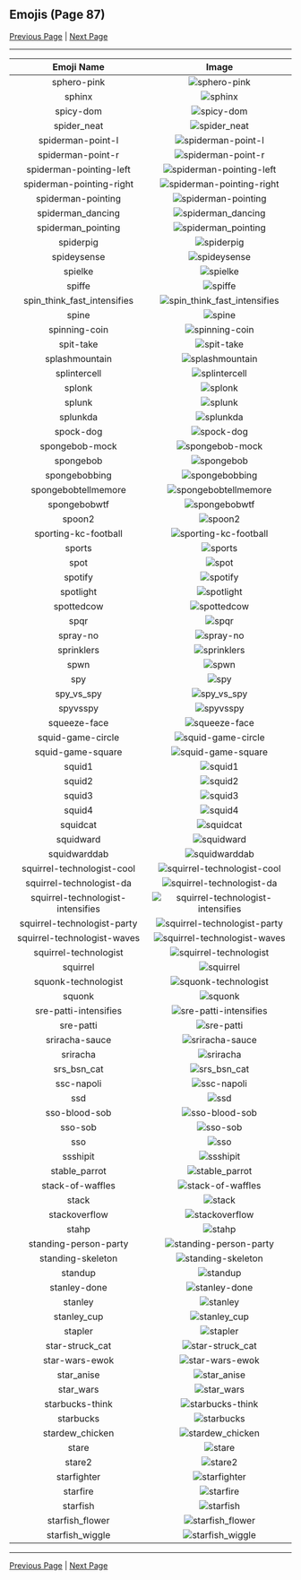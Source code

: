 
## Emojis (Page 87)

[Previous Page](/docs/hashicorp/page-s-0086.md)
  | [Next Page](/docs/hashicorp/page-s-0088.md)

<hr />

|Emoji Name|Image|
| :-: | :-: |
|sphero-pink| ![sphero-pink](/emojis/hashicorp/sphero-pink.png)|
|sphinx| ![sphinx](/emojis/hashicorp/sphinx.png)|
|spicy-dom| ![spicy-dom](/emojis/hashicorp/spicy-dom.png)|
|spider_neat| ![spider_neat](/emojis/hashicorp/spider_neat.gif)|
|spiderman-point-l| ![spiderman-point-l](/emojis/hashicorp/spiderman-point-l.png)|
|spiderman-point-r| ![spiderman-point-r](/emojis/hashicorp/spiderman-point-r.png)|
|spiderman-pointing-left| ![spiderman-pointing-left](/emojis/hashicorp/spiderman-pointing-left.gif)|
|spiderman-pointing-right| ![spiderman-pointing-right](/emojis/hashicorp/spiderman-pointing-right.gif)|
|spiderman-pointing| ![spiderman-pointing](/emojis/hashicorp/spiderman-pointing.png)|
|spiderman_dancing| ![spiderman_dancing](/emojis/hashicorp/spiderman_dancing.gif)|
|spiderman_pointing| ![spiderman_pointing](/emojis/hashicorp/spiderman_pointing.png)|
|spiderpig| ![spiderpig](/emojis/hashicorp/spiderpig.gif)|
|spideysense| ![spideysense](/emojis/hashicorp/spideysense.png)|
|spielke| ![spielke](/emojis/hashicorp/spielke.png)|
|spiffe| ![spiffe](/emojis/hashicorp/spiffe.png)|
|spin_think_fast_intensifies| ![spin_think_fast_intensifies](/emojis/hashicorp/spin_think_fast_intensifies.gif)|
|spine| ![spine](/emojis/hashicorp/spine.png)|
|spinning-coin| ![spinning-coin](/emojis/hashicorp/spinning-coin.gif)|
|spit-take| ![spit-take](/emojis/hashicorp/spit-take.gif)|
|splashmountain| ![splashmountain](/emojis/hashicorp/splashmountain.png)|
|splintercell| ![splintercell](/emojis/hashicorp/splintercell.png)|
|splonk| ![splonk](/emojis/hashicorp/splonk.png)|
|splunk| ![splunk](/emojis/hashicorp/splunk.png)|
|splunkda| ![splunkda](/emojis/hashicorp/splunkda.png)|
|spock-dog| ![spock-dog](/emojis/hashicorp/spock-dog.png)|
|spongebob-mock| ![spongebob-mock](/emojis/hashicorp/spongebob-mock.png)|
|spongebob| ![spongebob](/emojis/hashicorp/spongebob.png)|
|spongebobbing| ![spongebobbing](/emojis/hashicorp/spongebobbing.gif)|
|spongebobtellmemore| ![spongebobtellmemore](/emojis/hashicorp/spongebobtellmemore.jpg)|
|spongebobwtf| ![spongebobwtf](/emojis/hashicorp/spongebobwtf.jpg)|
|spoon2| ![spoon2](/emojis/hashicorp/spoon2.jpg)|
|sporting-kc-football| ![sporting-kc-football](/emojis/hashicorp/sporting-kc-football.png)|
|sports| ![sports](/emojis/hashicorp/sports.png)|
|spot| ![spot](/emojis/hashicorp/spot.gif)|
|spotify| ![spotify](/emojis/hashicorp/spotify.png)|
|spotlight| ![spotlight](/emojis/hashicorp/spotlight.png)|
|spottedcow| ![spottedcow](/emojis/hashicorp/spottedcow.jpg)|
|spqr| ![spqr](/emojis/hashicorp/spqr.png)|
|spray-no| ![spray-no](/emojis/hashicorp/spray-no.gif)|
|sprinklers| ![sprinklers](/emojis/hashicorp/sprinklers.gif)|
|spwn| ![spwn](/emojis/hashicorp/spwn.png)|
|spy| ![spy](/emojis/hashicorp/spy.png)|
|spy_vs_spy| ![spy_vs_spy](/emojis/hashicorp/spy_vs_spy.png)|
|spyvsspy| ![spyvsspy](/emojis/hashicorp/spyvsspy.png)|
|squeeze-face| ![squeeze-face](/emojis/hashicorp/squeeze-face.png)|
|squid-game-circle| ![squid-game-circle](/emojis/hashicorp/squid-game-circle.png)|
|squid-game-square| ![squid-game-square](/emojis/hashicorp/squid-game-square.png)|
|squid1| ![squid1](/emojis/hashicorp/squid1.png)|
|squid2| ![squid2](/emojis/hashicorp/squid2.png)|
|squid3| ![squid3](/emojis/hashicorp/squid3.png)|
|squid4| ![squid4](/emojis/hashicorp/squid4.png)|
|squidcat| ![squidcat](/emojis/hashicorp/squidcat.png)|
|squidward| ![squidward](/emojis/hashicorp/squidward.gif)|
|squidwarddab| ![squidwarddab](/emojis/hashicorp/squidwarddab.png)|
|squirrel-technologist-cool| ![squirrel-technologist-cool](/emojis/hashicorp/squirrel-technologist-cool.png)|
|squirrel-technologist-da| ![squirrel-technologist-da](/emojis/hashicorp/squirrel-technologist-da.png)|
|squirrel-technologist-intensifies| ![squirrel-technologist-intensifies](/emojis/hashicorp/squirrel-technologist-intensifies.gif)|
|squirrel-technologist-party| ![squirrel-technologist-party](/emojis/hashicorp/squirrel-technologist-party.gif)|
|squirrel-technologist-waves| ![squirrel-technologist-waves](/emojis/hashicorp/squirrel-technologist-waves.gif)|
|squirrel-technologist| ![squirrel-technologist](/emojis/hashicorp/squirrel-technologist.png)|
|squirrel| ![squirrel](/emojis/hashicorp/squirrel.png)|
|squonk-technologist| ![squonk-technologist](/emojis/hashicorp/squonk-technologist.png)|
|squonk| ![squonk](/emojis/hashicorp/squonk.png)|
|sre-patti-intensifies| ![sre-patti-intensifies](/emojis/hashicorp/sre-patti-intensifies.gif)|
|sre-patti| ![sre-patti](/emojis/hashicorp/sre-patti.png)|
|sriracha-sauce| ![sriracha-sauce](/emojis/hashicorp/sriracha-sauce.png)|
|sriracha| ![sriracha](/emojis/hashicorp/sriracha.jpg)|
|srs_bsn_cat| ![srs_bsn_cat](/emojis/hashicorp/srs_bsn_cat.png)|
|ssc-napoli| ![ssc-napoli](/emojis/hashicorp/ssc-napoli.png)|
|ssd| ![ssd](/emojis/hashicorp/ssd.jpg)|
|sso-blood-sob| ![sso-blood-sob](/emojis/hashicorp/sso-blood-sob.png)|
|sso-sob| ![sso-sob](/emojis/hashicorp/sso-sob.png)|
|sso| ![sso](/emojis/hashicorp/sso.png)|
|ssshipit| ![ssshipit](/emojis/hashicorp/ssshipit.png)|
|stable_parrot| ![stable_parrot](/emojis/hashicorp/stable_parrot.gif)|
|stack-of-waffles| ![stack-of-waffles](/emojis/hashicorp/stack-of-waffles.gif)|
|stack| ![stack](/emojis/hashicorp/stack.png)|
|stackoverflow| ![stackoverflow](/emojis/hashicorp/stackoverflow.png)|
|stahp| ![stahp](/emojis/hashicorp/stahp.jpg)|
|standing-person-party| ![standing-person-party](/emojis/hashicorp/standing-person-party.gif)|
|standing-skeleton| ![standing-skeleton](/emojis/hashicorp/standing-skeleton.png)|
|standup| ![standup](/emojis/hashicorp/standup.gif)|
|stanley-done| ![stanley-done](/emojis/hashicorp/stanley-done.gif)|
|stanley| ![stanley](/emojis/hashicorp/stanley.png)|
|stanley_cup| ![stanley_cup](/emojis/hashicorp/stanley_cup.png)|
|stapler| ![stapler](/emojis/hashicorp/stapler.png)|
|star-struck_cat| ![star-struck_cat](/emojis/hashicorp/star-struck_cat.png)|
|star-wars-ewok| ![star-wars-ewok](/emojis/hashicorp/star-wars-ewok.png)|
|star_anise| ![star_anise](/emojis/hashicorp/star_anise.jpg)|
|star_wars| ![star_wars](/emojis/hashicorp/star_wars.png)|
|starbucks-think| ![starbucks-think](/emojis/hashicorp/starbucks-think.png)|
|starbucks| ![starbucks](/emojis/hashicorp/starbucks.png)|
|stardew_chicken| ![stardew_chicken](/emojis/hashicorp/stardew_chicken.png)|
|stare| ![stare](/emojis/hashicorp/stare.png)|
|stare2| ![stare2](/emojis/hashicorp/stare2.gif)|
|starfighter| ![starfighter](/emojis/hashicorp/starfighter.png)|
|starfire| ![starfire](/emojis/hashicorp/starfire.gif)|
|starfish| ![starfish](/emojis/hashicorp/starfish.jpg)|
|starfish_flower| ![starfish_flower](/emojis/hashicorp/starfish_flower.png)|
|starfish_wiggle| ![starfish_wiggle](/emojis/hashicorp/starfish_wiggle.gif)|

<hr/>

[Previous Page](/docs/hashicorp/page-s-0086.md)
  | [Next Page](/docs/hashicorp/page-s-0088.md)